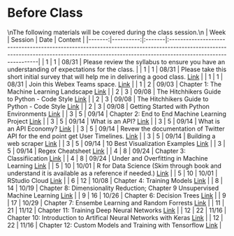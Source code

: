 Before Class
============================

\nThe following materials will be covered during the class session.\n
|   Week |   Session | Date   | Content                                                                                                                                                                                    |
|-------:|----------:|:-------|:-------------------------------------------------------------------------------------------------------------------------------------------------------------------------------------------|
|      1 |         1 | 08/31  | Please review the syllabus to ensure you have an understanding of expectations for the class.                                                                                              |
|      1 |         1 | 08/31  | Please take this short initial survey that will help me in delivering a good  class.  [Link](https://forms.gle/6T7UdT7dZWboufeS7)                                                          |
|      1 |         1 | 08/31  | Join this Webex Teams space.  [Link](https://eurl.io/#KijTiY1Sa)                                                                                                                           |
|      1 |         2 | 09/03  | Chapter 1: The Machine Learning Landscape [Link](https://www.amazon.com/Hands-Machine-Learning-Scikit-Learn-TensorFlow/dp/1492032646/)                                                     |
|      2 |         3 | 09/08  | The Hitchhikers Guide to Python - Code Style [Link](https://docs.python-guide.org/writing/style/)                                                                                          |
|      2 |         3 | 09/08  | The Hitchhikers Guide to Python - Code Style [Link](https://docs.python-guide.org/writing/style/)                                                                                          |
|      2 |         3 | 09/08  | Getting Started with Python Environments [Link](https://towardsdatascience.com/getting-started-with-python-environments-using-conda-32e9f2779307 )                                         |
|      3 |         5 | 09/14  | Chapter 2: End to End Machine Learning Project [Link](https://www.amazon.com/Hands-Machine-Learning-Scikit-Learn-TensorFlow/dp/1492032646/)                                                |
|      3 |         5 | 09/14  | What is an API? [Link](https://www.freecodecamp.org/news/what-is-an-api-in-english-please-b880a3214a82/)                                                                                   |
|      3 |         5 | 09/14  | What is an API Economy? [Link](https://www.mulesoft.com/resources/api/what-is-an-api-economy)                                                                                              |
|      3 |         5 | 09/14  | Revew the documentation of Twitter API for the end point get User Timelines.  [Link](https://developer.twitter.com/en/docs/tweets/timelines/api-reference/get-statuses-user_timeline.html) |
|      3 |         5 | 09/14  | Building a web scraper [Link](https://www.dataquest.io/blog/web-scraping-tutorial-python/)                                                                                                 |
|      3 |         5 | 09/14  | 10 Best Visualization Examples [Link](https://www.tableau.com/learn/articles/best-beautiful-data-visualization-examples)                                                                   |
|      3 |         5 | 09/14  | Regex Cheatsheet [Link](https://medium.com/factory-mind/regex-tutorial-a-simple-cheatsheet-by-examples-649dc1c3f285)                                                                       |
|      4 |         8 | 09/24  | Chapter 3: Classifiication [Link](https://www.amazon.com/Hands-Machine-Learning-Scikit-Learn-TensorFlow/dp/1492032646/)                                                                    |
|      4 |         8 | 09/24  | Under and Overfitting in Machine Learning [Link](https://medium.com/greyatom/what-is-underfitting-and-overfitting-in-machine-learning-and-how-to-deal-with-it-6803a989c76)                 |
|      5 |        10 | 10/01  | R for Data Science (Skim through book and understand it is available as a reference if needed.) [Link](https://r4ds.had.co.nz)                                                             |
|      5 |        10 | 10/01  | RStudio Cloud [Link](https://rstudio.cloud/project/232375)                                                                                                                                 |
|      6 |        12 | 10/08  | Chapter 4: Training Models [Link](https://www.amazon.com/Hands-Machine-Learning-Scikit-Learn-TensorFlow/dp/1492032646/)                                                                    |
|      8 |        14 | 10/19  | Chapter 8: Dimensionality Reduction; Chapter 9 Unsupervised Machine Learning [Link](https://www.amazon.com/Hands-Machine-Learning-Scikit-Learn-TensorFlow/dp/1492032646/)                  |
|      9 |        16 | 10/26  | Chapter 6: Decision Trees [Link](https://www.amazon.com/Hands-Machine-Learning-Scikit-Learn-TensorFlow/dp/1492032646/)                                                                     |
|      9 |        17 | 10/29  | Chapter 7: Ensembe Learning and Random Forrests [Link](https://www.amazon.com/Hands-Machine-Learning-Scikit-Learn-TensorFlow/dp/1492032646/)                                               |
|     11 |        21 | 11/12  | Chapter 11: Training Deep Neural Networks [Link](https://www.amazon.com/Hands-Machine-Learning-Scikit-Learn-TensorFlow/dp/1492032646/)                                                     |
|     12 |        22 | 11/16  | Chapter 10: Introduction to Artifical Neural Networks with Keras [Link](https://www.amazon.com/Hands-Machine-Learning-Scikit-Learn-TensorFlow/dp/1492032646/)                              |
|     12 |        22 | 11/16  | Chapter 12: Custom Models and Training with Tensorflow [Link](https://www.amazon.com/Hands-Machine-Learning-Scikit-Learn-TensorFlow/dp/1492032646/)                                        |
